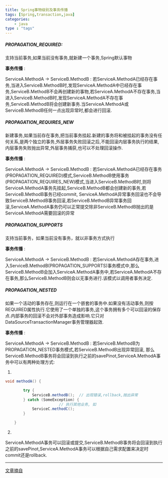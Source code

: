 ```yaml
---
title: Spring事物级别及事务传播
tags: [Spring,transaction,java] 
categories:
	- java
type : "tags"
---
```



##### PROPAGATION_REQUIRED:

支持当前事务,如果当前没有事务,就新建一个事务,Spring默认事物

**事务传播** : 

ServiceA.MethodA -> ServiceB.MethodB   :   若ServiceA.MethodA已经存在事务,当进入ServiceB.MethodB时,发现ServiceA.MethodA中已经存在事务,ServiceB.MethodB不会再创建新的事物,若ServiceA.MethodA不存在事务,当进入ServiceB.MethodB时,发现ServiceA.MethodA不存在事务,ServiceB.MethodB将会创建新事务.当ServiceA.MethodA或ServiceB.MethodB任何一点出现异常时,都会进行回滚.

##### PROPAGATION_REQUIRES_NEW

新建事务,如果当前存在事务,把当前事务挂起.新建的事务将和被挂起的事务没有任何关系,是两个独立的事务,外层事务失败回滚之后,不能回滚内层事务执行的结果,内层事务失败抛出异常,外层事务捕获,也可以不处理回滚操作.

**事务传播** : 

ServiceA.MethodA -> ServiceB.MethodB   :   若ServiceA.MethodA已经存在事务(PROPAGATION_REQUIRED)模式,ServiceB.MethodB使用事务(PROPAGATION_REQUIRES_NEW)模式,当进入ServiceB.MethodB时,则将ServiceA.MethodA事务先挂起,ServiceB.MethodB都会创建新的事务,若ServiceB.MethodB事务已经commit, ServiceA.MethodA异常事务回滚也不会导致ServiceB.MethodB事务回滚,若ServiceB.MethodB异常事务回滚,ServiceA.MethodA事务仍可以正常提交除非ServiceB.MethodB抛出的是ServiceA.MethodA需要回滚的异常

##### PROPAGATION_SUPPORTS

支持当前事务，如果当前没有事务，就以非事务方式执行

**事务传播** : 

ServiceA.MethodA -> ServiceB.MethodB   :   若ServiceA.MethodA存在事务,进入ServiceB.MethodB(PROPAGATION_SUPPORTS)事务模式中,那么ServiceB.MethodB会加入ServiceA.MethodA事务中,若ServiceA.MethodA不存在事务,那么ServiceB.MethodB则会以无事务进行.该模式以调用者事务决定.

##### PROPAGATION_NESTED

如果一个活动的事务存在,则运行在一个嵌套的事务中.如果没有活动事务,则按REQUIRED属性执行.它使用了一个单独的事务,这个事务拥有多个可以回滚的保存点.内部事务的回滚不会对外部事务造成影响.它只对DataSourceTransactionManager事务管理器起效.

**事务传播** : 

ServiceA.MethodA -> ServiceB.MethodB   :   若ServiceB.MethodB为PROPAGATION_NESTED事务模式,若ServiceB.MethodB出现异常回滚, 那么ServiceB.MethodB事务将会回滚到执行之前的savePinot,ServiceA.MethodA事务中可以有两种处理方式:

1. 

```java
void methodA() { 

        try { 
            ServiceB.methodB();  // 出现错误,rollback,抛出异常
        } catch (SomeException) { 
						// 执行其他业务, 如
            ServiceC.methodC(); 
        } 

    }
```

2. 

ServiceA.MethodA事务可以回滚或提交,ServiceB.MethodB事务将会回滚到执行之前的savePinot,ServiceA.MethodA事务可以根据自己需求配置来决定时commit还是rollback.

---

[文章摘自](http://www.codeceo.com/article/spring-transactions.html)